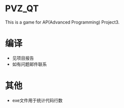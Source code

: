 # PVZ_QT
This is a game for AP(Advanced Programming) Project3.

# 编译
- 见项目报告
- 如有问题邮件联系

# 其他
- exe文件用于统计代码行数
